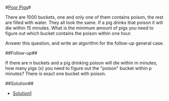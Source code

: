 #[Poor Pigs](https://leetcode.com/problems/poor-pigs/)#

There are 1000 buckets, one and only one of them contains poison, the rest are filled with water. They all look the same. If a pig drinks that poison it will die within 15 minutes. What is the minimum amount of pigs you need to figure out which bucket contains the poison within one hour.

Answer this question, and write an algorithm for the follow-up general case.

##Follow-up##

If there are n buckets and a pig drinking poison will die within m minutes, how many pigs (x) you need to figure out the "poison" bucket within p minutes? There is exact one bucket with poison.


##Solution##

 - [Solution1](https://discuss.leetcode.com/topic/67666/another-explanation-and-solution/9)
